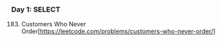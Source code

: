 ### Day 1: SELECT

183. Customers Who Never Order[https://leetcode.com/problems/customers-who-never-order/]
